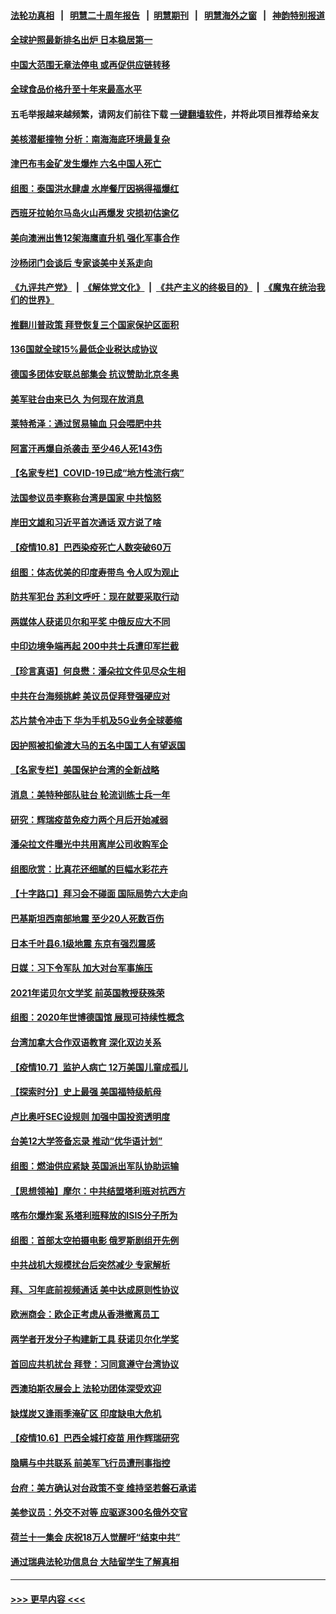 #### [法轮功真相](https://github.com/gfw-breaker/truth/blob/master/README.md?t=0) &nbsp;&nbsp;|&nbsp;&nbsp; [明慧二十周年报告](https://github.com/gfw-breaker/mh-reports/blob/master/README.md?t=0) &nbsp;&nbsp;|&nbsp;&nbsp;[明慧期刊](https://github.com/gfw-breaker/mh-qikan) &nbsp;&nbsp;|&nbsp;&nbsp; [明慧海外之窗](https://github.com/gfw-breaker/mh-news/blob/master/README.md?t=0) &nbsp;&nbsp;|&nbsp;&nbsp; [神韵特别报道](https://github.com/gfw-breaker/mh-news/blob/master/shenyun.md?t=0)
#### [全球护照最新排名出炉 日本稳居第一](../pages/nsc418/n13293200.md?t=10100601) 
#### [中国大范围无章法停电 或再促供应链转移](../pages/nsc418/n13293150.md?t=10100601) 
#### [全球食品价格升至十年来最高水平](../pages/nsc418/n13293172.md?t=10100601) 
#### 五毛举报越来越频繁，请网友们前往下载 [一键翻墙软件](https://github.com/gfw-breaker/ssr-accounts)，并将此项目推荐给亲友
#### [美核潜艇撞物 分析：南海海底环境最复杂](../pages/nsc418/n13292996.md?t=10100601) 
#### [津巴布韦金矿发生爆炸 六名中国人死亡](../pages/nsc418/n13292754.md?t=10100601) 
#### [组图：泰国洪水肆虐 水岸餐厅因祸得福爆红](../pages/nsc418/n13292422.md?t=10100601) 
#### [西班牙拉帕尔马岛火山再爆发 灾损初估逾亿](../pages/nsc418/n13292616.md?t=10100601) 
#### [美向澳洲出售12架海鹰直升机 强化军事合作](../pages/nsc418/n13292539.md?t=10100601) 
#### [沙杨闭门会谈后 专家谈美中关系走向](../pages/nsc418/n13291699.md?t=10100601) 
#### [《九评共产党》](https://github.com/begood0513/9ping.md/blob/master/README.md) &nbsp;|&nbsp; [《解体党文化》](../../../../jtdwh.md/blob/master/README.md)  &nbsp;|&nbsp; [《共产主义的终极目的》](../../../../gczydzjmd.md/blob/master/README.md) &nbsp;|&nbsp; [《魔鬼在统治我们的世界》](../../../../mgztzwmdsj.md/blob/master/README.md) 
#### [推翻川普政策 拜登恢复三个国家保护区面积](../pages/nsc418/n13292220.md?t=10100601) 
#### [136国就全球15%最低企业税达成协议](../pages/nsc418/n13291819.md?t=10100601) 
#### [德国多团体安联总部集会 抗议赞助北京冬奥](../pages/nsc418/n13291822.md?t=10100601) 
#### [美军驻台由来已久 为何现在放消息](../pages/nsc418/n13291689.md?t=10100601) 
#### [莱特希泽：通过贸易输血 只会喂肥中共](../pages/nsc418/n13291582.md?t=10100601) 
#### [阿富汗再爆自杀袭击 至少46人死143伤](../pages/nsc418/n13291510.md?t=10100601) 
#### [【名家专栏】COVID-19已成“地方性流行病”](../pages/nsc418/n13291040.md?t=10100601) 
#### [法国参议员李察称台湾是国家 中共恼怒](../pages/nsc418/n13291464.md?t=10100601) 
#### [岸田文雄和习近平首次通话 双方说了啥](../pages/nsc418/n13291173.md?t=10100601) 
#### [【疫情10.8】巴西染疫死亡人数突破60万](../pages/nsc418/n13290622.md?t=10100601) 
#### [组图：体态优美的印度寿带鸟 令人叹为观止](../pages/nsc418/n13290435.md?t=10100601) 
#### [防共军犯台 苏利文呼吁：现在就要采取行动](../pages/nsc418/n13291210.md?t=10100601) 
#### [两媒体人获诺贝尔和平奖 中俄反应大不同](../pages/nsc418/n13290840.md?t=10100601) 
#### [中印边境争端再起 200中共士兵遭印军拦截](../pages/nsc418/n13290090.md?t=10100601) 
#### [【珍言真语】何良懋：潘朵拉文件见尽众生相](../pages/nsc418/n13290078.md?t=10100601) 
#### [中共在台海频挑衅 美议员促拜登强硬应对](../pages/nsc418/n13289729.md?t=10100601) 
#### [芯片禁令冲击下 华为手机及5G业务全球萎缩](../pages/nsc418/n13289266.md?t=10100601) 
#### [因护照被扣偷渡大马的五名中国工人有望返国](../pages/nsc418/n13289254.md?t=10100601) 
#### [【名家专栏】美国保护台湾的全新战略](../pages/nsc418/n13288458.md?t=10100601) 
#### [消息：美特种部队驻台 轮流训练士兵一年](../pages/nsc418/n13289127.md?t=10100601) 
#### [研究：辉瑞疫苗免疫力两个月后开始减弱](../pages/nsc418/n13289084.md?t=10100601) 
#### [潘朵拉文件曝光中共用离岸公司收购军企](../pages/nsc418/n13286748.md?t=10100601) 
#### [组图欣赏：比真花还细腻的巨幅水彩花卉](../pages/nsc418/n13287759.md?t=10100601) 
#### [【十字路口】拜习会不碰面 国际局势六大走向](../pages/nsc418/n13288240.md?t=10100601) 
#### [巴基斯坦西南部地震 至少20人死数百伤](../pages/nsc418/n13288691.md?t=10100601) 
#### [日本千叶县6.1级地震 东京有强烈震感](../pages/nsc418/n13288770.md?t=10100601) 
#### [日媒：习下令军队  加大对台军事施压](../pages/nsc418/n13288737.md?t=10100601) 
#### [2021年诺贝尔文学奖 前英国教授获殊荣](../pages/nsc418/n13288265.md?t=10100601) 
#### [组图：2020年世博德国馆 展现可持续性概念](../pages/nsc418/n13287740.md?t=10100601) 
#### [台湾加拿大合作双语教育 深化双边关系](../pages/nsc418/n13288093.md?t=10100601) 
#### [【疫情10.7】监护人病亡 12万美国儿童成孤儿](../pages/nsc418/n13288050.md?t=10100601) 
#### [【探索时分】史上最强 美国福特级航母](../pages/nsc418/n13286350.md?t=10100601) 
#### [卢比奥吁SEC设规则 加强中国投资透明度](../pages/nsc418/n13287838.md?t=10100601) 
#### [台美12大学签备忘录 推动“优华语计划”](../pages/nsc418/n13287127.md?t=10100601) 
#### [组图：燃油供应紧缺 英国派出军队协助运输](../pages/nsc418/n13285577.md?t=10100601) 
#### [【思想领袖】摩尔：中共结盟塔利班对抗西方](../pages/nsc418/n13239387.md?t=10100601) 
#### [喀布尔爆炸案 系塔利班释放的ISIS分子所为](../pages/nsc418/n13286582.md?t=10100601) 
#### [组图：首部太空拍摄电影 俄罗斯剧组开先例](../pages/nsc418/n13285116.md?t=10100601) 
#### [中共战机大规模扰台后突然减少 专家解析](../pages/nsc418/n13285840.md?t=10100601) 
#### [拜、习年底前视频通话 美中达成原则性协议](../pages/nsc418/n13286343.md?t=10100601) 
#### [欧洲商会：欧企正考虑从香港撤离员工](../pages/nsc418/n13286003.md?t=10100601) 
#### [两学者开发分子构建新工具 获诺贝尔化学奖](../pages/nsc418/n13285529.md?t=10100601) 
#### [首回应共机扰台 拜登：习同意遵守台湾协议](../pages/nsc418/n13285760.md?t=10100601) 
#### [西澳珀斯农展会上 法轮功团体深受欢迎](../pages/nsc418/n13285395.md?t=10100601) 
#### [缺煤炭又逢雨季淹矿区 印度缺电大危机](../pages/nsc418/n13285564.md?t=10100601) 
#### [【疫情10.6】巴西全城打疫苗 用作辉瑞研究](../pages/nsc418/n13285259.md?t=10100601) 
#### [隐瞒与中共联系 前美军飞行员遭刑事指控](../pages/nsc418/n13285177.md?t=10100601) 
#### [台府：美方确认对台政策不变 维持坚若磐石承诺](../pages/nsc418/n13284524.md?t=10100601) 
#### [美参议员：外交不对等 应驱逐300名俄外交官](../pages/nsc418/n13284469.md?t=10100601) 
#### [荷兰十一集会 庆祝18万人觉醒吁“结束中共”](../pages/nsc418/n13284323.md?t=10100601) 
#### [通过瑞典法轮功信息台 大陆留学生了解真相](../pages/nsc418/n13283471.md?t=10100601) 

----
#### [ >>> 更早内容 <<< ](../indexes/nsc418-earlier.md)
